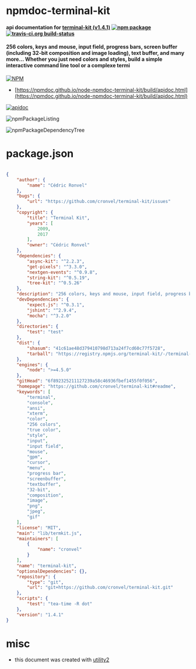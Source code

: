 # npmdoc-terminal-kit

#### api documentation for  [terminal-kit (v1.4.1)](https://github.com/cronvel/terminal-kit#readme)  [![npm package](https://img.shields.io/npm/v/npmdoc-terminal-kit.svg?style=flat-square)](https://www.npmjs.org/package/npmdoc-terminal-kit) [![travis-ci.org build-status](https://api.travis-ci.org/npmdoc/node-npmdoc-terminal-kit.svg)](https://travis-ci.org/npmdoc/node-npmdoc-terminal-kit)

#### 256 colors, keys and mouse, input field, progress bars, screen buffer (including 32-bit composition and image loading), text buffer, and many more... Whether you just need colors and styles, build a simple interactive command line tool or a complexe termi

[![NPM](https://nodei.co/npm/terminal-kit.png?downloads=true&downloadRank=true&stars=true)](https://www.npmjs.com/package/terminal-kit)

- [https://npmdoc.github.io/node-npmdoc-terminal-kit/build/apidoc.html](https://npmdoc.github.io/node-npmdoc-terminal-kit/build/apidoc.html)

[![apidoc](https://npmdoc.github.io/node-npmdoc-terminal-kit/build/screenCapture.buildCi.browser.%252Ftmp%252Fbuild%252Fapidoc.html.png)](https://npmdoc.github.io/node-npmdoc-terminal-kit/build/apidoc.html)

![npmPackageListing](https://npmdoc.github.io/node-npmdoc-terminal-kit/build/screenCapture.npmPackageListing.svg)

![npmPackageDependencyTree](https://npmdoc.github.io/node-npmdoc-terminal-kit/build/screenCapture.npmPackageDependencyTree.svg)



# package.json

```json

{
    "author": {
        "name": "Cédric Ronvel"
    },
    "bugs": {
        "url": "https://github.com/cronvel/terminal-kit/issues"
    },
    "copyright": {
        "title": "Terminal Kit",
        "years": [
            2009,
            2017
        ],
        "owner": "Cédric Ronvel"
    },
    "dependencies": {
        "async-kit": "^2.2.3",
        "get-pixels": "^3.3.0",
        "nextgen-events": "^0.9.8",
        "string-kit": "^0.5.19",
        "tree-kit": "^0.5.26"
    },
    "description": "256 colors, keys and mouse, input field, progress bars, screen buffer (including 32-bit composition and image loading), text buffer, and many more... Whether you just need colors and styles, build a simple interactive command line tool or a complexe termi",
    "devDependencies": {
        "expect.js": "^0.3.1",
        "jshint": "^2.9.4",
        "mocha": "^3.2.0"
    },
    "directories": {
        "test": "test"
    },
    "dist": {
        "shasum": "41c61ae48d379410798d713a24f7cd60c77f5728",
        "tarball": "https://registry.npmjs.org/terminal-kit/-/terminal-kit-1.4.1.tgz"
    },
    "engines": {
        "node": ">=4.5.0"
    },
    "gitHead": "6f892325211127239a58c46936fbef1455f0f056",
    "homepage": "https://github.com/cronvel/terminal-kit#readme",
    "keywords": [
        "terminal",
        "console",
        "ansi",
        "xterm",
        "color",
        "256 colors",
        "true color",
        "style",
        "input",
        "input field",
        "mouse",
        "gpm",
        "cursor",
        "menu",
        "progress bar",
        "screenbuffer",
        "textbuffer",
        "32-bit",
        "composition",
        "image",
        "png",
        "jpeg",
        "gif"
    ],
    "license": "MIT",
    "main": "lib/termkit.js",
    "maintainers": [
        {
            "name": "cronvel"
        }
    ],
    "name": "terminal-kit",
    "optionalDependencies": {},
    "repository": {
        "type": "git",
        "url": "git+https://github.com/cronvel/terminal-kit.git"
    },
    "scripts": {
        "test": "tea-time -R dot"
    },
    "version": "1.4.1"
}
```



# misc
- this document was created with [utility2](https://github.com/kaizhu256/node-utility2)

